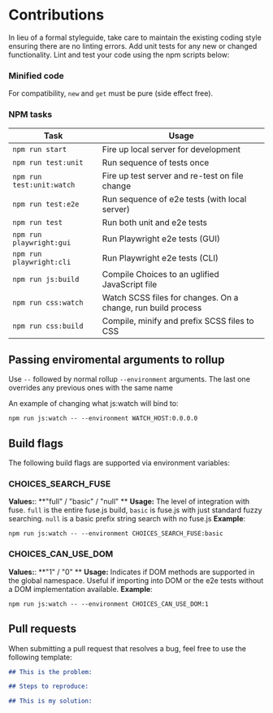 # Contributions
In lieu of a formal styleguide, take care to maintain the existing coding style ensuring there are no linting errors. Add unit tests for any new or changed functionality. Lint and test your code using the npm scripts below:

### Minified code
For compatibility, `new` and `get` must be pure (side effect free).

### NPM tasks
| Task                      | Usage                                                        |
|---------------------------|--------------------------------------------------------------|
| `npm run start`           | Fire up local server for development                         |
| `npm run test:unit`       | Run sequence of tests once                                   |
| `npm run test:unit:watch` | Fire up test server and re-test on file change               |
| `npm run test:e2e`        | Run sequence of e2e tests (with local server)                |
| `npm run test`            | Run both unit and e2e tests                                  |
| `npm run playwright:gui`  | Run Playwright e2e tests (GUI)                               |
| `npm run playwright:cli`  | Run Playwright e2e tests (CLI)                               |
| `npm run js:build`        | Compile Choices to an uglified JavaScript file               |
| `npm run css:watch`       | Watch SCSS files for changes. On a change, run build process |
| `npm run css:build`       | Compile, minify and prefix SCSS files to CSS                 |

## Passing enviromental arguments to rollup

Use `--` followed by normal rollup `--environment` arguments. The last one overrides any previous ones with the same name

An example of changing what js:watch will bind to:
```
npm run js:watch -- --environment WATCH_HOST:0.0.0.0
```

## Build flags

The following build flags are supported via environment variables:

### CHOICES_SEARCH_FUSE
**Values:**: **"full" / "basic" / "null" **
**Usage:** The level of integration with fuse. `full` is the entire fuse.js build, `basic` is fuse.js with just standard fuzzy searching. `null` is a basic prefix string search with no fuse.js
**Example**:
```
npm run js:watch -- --environment CHOICES_SEARCH_FUSE:basic
```

### CHOICES_CAN_USE_DOM
**Values:**: **"1" / "0" **
**Usage:** Indicates if DOM methods are supported in the global namespace. Useful if importing into DOM or the e2e tests without a DOM implementation available.
**Example**:
```
npm run js:watch -- --environment CHOICES_CAN_USE_DOM:1
```

## Pull requests
When submitting a pull request that resolves a bug, feel free to use the following template:

```md
## This is the problem:

## Steps to reproduce:

## This is my solution:
```
